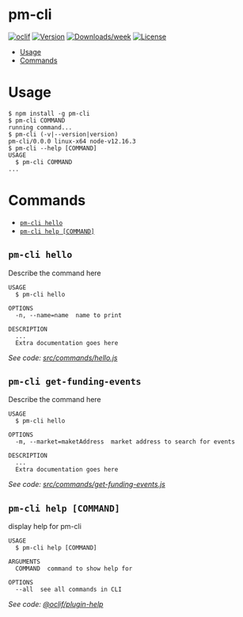 pm-cli
======



[![oclif](https://img.shields.io/badge/cli-oclif-brightgreen.svg)](https://oclif.io)
[![Version](https://img.shields.io/npm/v/pm-cli.svg)](https://npmjs.org/package/pm-cli)
[![Downloads/week](https://img.shields.io/npm/dw/pm-cli.svg)](https://npmjs.org/package/pm-cli)
[![License](https://img.shields.io/npm/l/pm-cli.svg)](https://github.com/dasanra/pm-cli/blob/master/package.json)

<!-- toc -->
* [Usage](#usage)
* [Commands](#commands)
<!-- tocstop -->
# Usage
<!-- usage -->
```sh-session
$ npm install -g pm-cli
$ pm-cli COMMAND
running command...
$ pm-cli (-v|--version|version)
pm-cli/0.0.0 linux-x64 node-v12.16.3
$ pm-cli --help [COMMAND]
USAGE
  $ pm-cli COMMAND
...
```
<!-- usagestop -->
# Commands
<!-- commands -->
* [`pm-cli hello`](#pm-cli-hello)
* [`pm-cli help [COMMAND]`](#pm-cli-help-command)

## `pm-cli hello`

Describe the command here

```
USAGE
  $ pm-cli hello

OPTIONS
  -n, --name=name  name to print

DESCRIPTION
  ...
  Extra documentation goes here
```

_See code: [src/commands/hello.js](https://github.com/dasanra/pm-cli/blob/v0.0.1/src/commands/hello.js)_

## `pm-cli get-funding-events`

Describe the command here

```
USAGE
  $ pm-cli hello

OPTIONS
  -m, --market=maketAddress  market address to search for events

DESCRIPTION
  ...
  Extra documentation goes here
```

_See code: [src/commands/get-funding-events.js](https://github.com/dasanra/pm-cli/blob/v0.0.1/src/commands/get-funding-events.js)_

## `pm-cli help [COMMAND]`

display help for pm-cli

```
USAGE
  $ pm-cli help [COMMAND]

ARGUMENTS
  COMMAND  command to show help for

OPTIONS
  --all  see all commands in CLI
```

_See code: [@oclif/plugin-help](https://github.com/oclif/plugin-help/blob/v3.1.0/src/commands/help.ts)_
<!-- commandsstop -->
